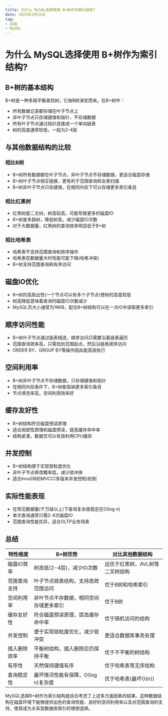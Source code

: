 ```yaml
---
title: 为什么 MySQL选择使用 B+树作为索引结构?
date: 2025年3月31日
tag:
- 后端
- MySQL
---
```


# 为什么 MySQL选择使用 B+树作为索引结构?

## B+树的基本结构

B+树是一种多路平衡查找树，它由B树演变而来。在B+树中：
- 所有数据记录都存储在叶子节点上
- 非叶子节点只存储键值和指针，不存储数据
- 所有叶子节点通过指针连接成一个单向链表
- 树的高度通常较低，一般为2-4层

## 与其他数据结构的比较

### 相比B树
- B+树所有数据都在叶子节点，非叶子节点不存储数据，更适合磁盘存储
- B+树叶子节点相互链接，更有利于范围查询和全表扫描
- B+树非叶子节点只存键值，在相同内存下可以存储更多索引条目

### 相比红黑树
- 红黑树是二叉树，树高较高，可能导致更多的磁盘IO
- B+树是多路树，降低树高，减少磁盘IO次数
- 对于大数据量，红黑树的查询效率明显低于B+树

### 相比哈希表
- 哈希表不支持范围查询和排序操作
- 哈希表在数据量大时性能可能下降(哈希冲突)
- B+树支持范围查询和有序访问

## 磁盘IO优化

- B+树的高扇出性(一个节点可以有多个子节点)使树的高度较低
- 树高降低意味着查询时磁盘IO次数减少
- MySQL页大小通常为16KB，配合B+树结构可以在一次IO中读取更多索引

## 顺序访问性能

- B+树叶子节点通过链表相连，顺序访问只需要沿着链表遍历
- 范围查询效率高，只需找到范围起点，然后沿链表顺序访问
- ORDER BY、GROUP BY等操作因此能高效执行

## 空间利用率

- B+树非叶子节点不存储数据，只存储键值和指针
- 在相同内存条件下，B+树能容纳更多索引条目
- 节点填充率高，空间利用效率好

## 缓存友好性

- B+树结构符合磁盘预读原理
- 适合局部性原理和磁盘预读，提高缓存命中率
- 结构紧凑，数据页可以有效利用CPU缓存

## 并发控制

- B+树结构便于实现锁粒度优化
- 非叶子节点修改概率低，减少锁冲突
- 适合InnoDB的MVCC(多版本并发控制)机制

## 实际性能表现

- 在常见数据量(千万级以上)下查询复杂度稳定在O(log n)
- 单次查询通常只需2-4次磁盘IO
- 范围查询性能优异，适合OLTP业务场景

## 总结

| 特性维度 | B+树优势 | 对比其他数据结构 |
|---------|---------|----------------|
| 磁盘IO效率 | 树高低(2-4层)，减少IO次数 | 远优于红黑树，AVL树等二叉树结构 |
| 范围查询支持 | 叶子节点链表结构，支持高效范围访问 | 优于B树和哈希索引 |
| 空间利用率 | 非叶节点不存数据，相同空间存储更多索引 | 优于B树 |
| 缓存友好性 | 符合磁盘预读原理，提高缓存命中率 | 优于随机访问的结构 |
| 并发控制 | 便于实现锁粒度优化，减少锁冲突 | 更适合数据库事务处理 |
| 插入删除效率 | 平衡树结构，插入删除后仍保持平衡 | 优于不平衡的树结构 |
| 有序性 | 天然保持键值有序 | 优于哈希表等无序结构 |
| 查询稳定性 | 最坏情况性能有保障，O(log n)复杂度 | 优于哈希表(最坏O(n)) |

MySQL选择B+树作为索引结构是综合考虑了上述多方面因素的结果。这种数据结构在磁盘环境下能够提供出色的查询性能、良好的空间利用率以及对范围查询的支持，使其成为关系型数据库索引的理想选择。

